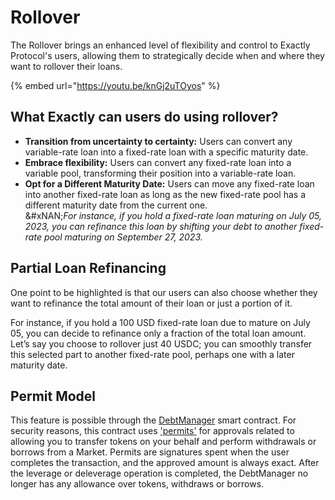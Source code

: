 # Rollover

The Rollover brings an enhanced level of flexibility and control to Exactly Protocol's users, allowing them to strategically decide when and where they want to rollover their loans.

{% embed url="https://youtu.be/knGj2uTOyos" %}

## **What Exactly can users do using rollover?** <a href="#id-1504" id="id-1504"></a>

* **Transition from uncertainty to certainty:** Users can convert any variable-rate loan into a fixed-rate loan with a specific maturity date.
* **Embrace flexibility:** Users can convert any fixed-rate loan into a variable pool, transforming their position into a variable-rate loan.
* **Opt for a Different Maturity Date:** Users can move any fixed-rate loan into another fixed-rate loan as long as the new fixed-rate pool has a different maturity date from the current one. \
  &#xNAN;_&#x46;or instance, if you hold a fixed-rate loan maturing on July 05, 2023, you can refinance this loan by shifting your debt to another fixed-rate pool maturing on September 27, 2023._

## Partial Loan Refinancing <a href="#id-1230" id="id-1230"></a>

One point to be highlighted is that our users can also choose whether they want to refinance the total amount of their loan or just a portion of it.

For instance, if you hold a 100 USD fixed-rate loan due to mature on July 05, you can decide to refinance only a fraction of the total loan amount. Let’s say you choose to rollover just 40 USDC; you can smoothly transfer this selected part to another fixed-rate pool, perhaps one with a later maturity date.

## Permit Model

This feature is possible through the [DebtManager](https://docs.exact.ly/guides/periphery/debtmanager) smart contract. For security reasons, this contract uses ['permits'](https://help.1inch.io/en/articles/5435386-permit-712-signed-token-approvals-and-how-they-work-on-1inch) for approvals related to allowing you to transfer tokens on your behalf and perform withdrawals or borrows from a Market. Permits are signatures spent when the user completes the transaction, and the approved amount is always exact. After the leverage or deleverage operation is completed, the DebtManager no longer has any allowance over tokens, withdraws or borrows.
